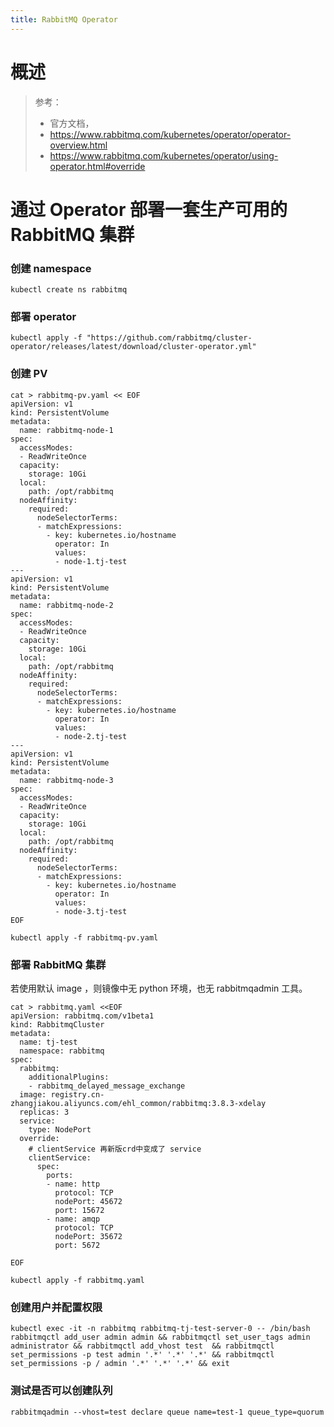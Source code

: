 ```yaml
---
title: RabbitMQ Operator
---
```


# 概述

> 参考：
>
> - 官方文档，
> - <https://www.rabbitmq.com/kubernetes/operator/operator-overview.html>
> - <https://www.rabbitmq.com/kubernetes/operator/using-operator.html#override>

# 通过 Operator 部署一套生产可用的 RabbitMQ 集群

### 创建 namespace

    kubectl create ns rabbitmq

### 部署 operator

    kubectl apply -f "https://github.com/rabbitmq/cluster-operator/releases/latest/download/cluster-operator.yml"

### 创建 PV

    cat > rabbitmq-pv.yaml << EOF
    apiVersion: v1
    kind: PersistentVolume
    metadata:
      name: rabbitmq-node-1
    spec:
      accessModes:
      - ReadWriteOnce
      capacity:
        storage: 10Gi
      local:
        path: /opt/rabbitmq
      nodeAffinity:
        required:
          nodeSelectorTerms:
          - matchExpressions:
            - key: kubernetes.io/hostname
              operator: In
              values:
              - node-1.tj-test
    ---
    apiVersion: v1
    kind: PersistentVolume
    metadata:
      name: rabbitmq-node-2
    spec:
      accessModes:
      - ReadWriteOnce
      capacity:
        storage: 10Gi
      local:
        path: /opt/rabbitmq
      nodeAffinity:
        required:
          nodeSelectorTerms:
          - matchExpressions:
            - key: kubernetes.io/hostname
              operator: In
              values:
              - node-2.tj-test
    ---
    apiVersion: v1
    kind: PersistentVolume
    metadata:
      name: rabbitmq-node-3
    spec:
      accessModes:
      - ReadWriteOnce
      capacity:
        storage: 10Gi
      local:
        path: /opt/rabbitmq
      nodeAffinity:
        required:
          nodeSelectorTerms:
          - matchExpressions:
            - key: kubernetes.io/hostname
              operator: In
              values:
              - node-3.tj-test
    EOF

    kubectl apply -f rabbitmq-pv.yaml

### 部署 RabbitMQ 集群

若使用默认 image ，则镜像中无 python 环境，也无 rabbitmqadmin 工具。

    cat > rabbitmq.yaml <<EOF
    apiVersion: rabbitmq.com/v1beta1
    kind: RabbitmqCluster
    metadata:
      name: tj-test
      namespace: rabbitmq
    spec:
      rabbitmq:
        additionalPlugins:
        - rabbitmq_delayed_message_exchange
      image: registry.cn-zhangjiakou.aliyuncs.com/ehl_common/rabbitmq:3.8.3-xdelay
      replicas: 3
      service:
        type: NodePort
      override:
        # clientService 再新版crd中变成了 service
        clientService:
          spec:
            ports:
            - name: http
              protocol: TCP
              nodePort: 45672
              port: 15672
            - name: amqp
              protocol: TCP
              nodePort: 35672
              port: 5672

    EOF

    kubectl apply -f rabbitmq.yaml

### 创建用户并配置权限

    kubectl exec -it -n rabbitmq rabbitmq-tj-test-server-0 -- /bin/bash
    rabbitmqctl add_user admin admin && rabbitmqctl set_user_tags admin administrator && rabbitmqctl add_vhost test  && rabbitmqctl set_permissions -p test admin '.*' '.*' '.*' && rabbitmqctl set_permissions -p / admin '.*' '.*' '.*' && exit

### 测试是否可以创建队列

    rabbitmqadmin --vhost=test declare queue name=test-1 queue_type=quorum
